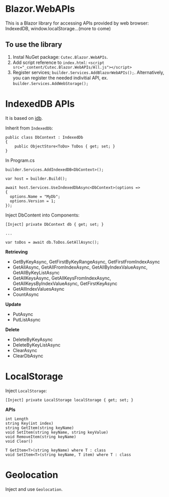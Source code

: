 # Blazor.WebAPIs
This is a Blazor library for accessing APIs provided by web browser: IndexedDB, window.localStorage...(more to come)

## To use the library
1. Instal NuGet package: ```Cutec.Blazor.WebAPIs```.
2. Add script reference to ```index.html```: ```<script src="_content/Cutec.Blazor.WebAPIs/All.js"></script>```
3. Register services; ```builder.Services.AddBlazorWebAPIs();```. Alternatively, you can register the needed indivitial API, ex. ```builder.Services.AddWebStorage();```
 
# IndexedDB APIs
It is based on [idb](https://github.com/jakearchibald/idb).

Inherit from ```IndexedDb```:
```CSharp
public class DbContext : IndexedDb
{
    public ObjectStore<ToDo> ToDos { get; set; }
}    
```

In Program.cs
```CSharp
builder.Services.AddIndexedDB<DbContext>();

var host = builder.Build();

await host.Services.UseIndexedDbAsync<DbContext>(options =>
{
  options.Name = "MyDb";
  options.Version = 1;
});
```

Inject DbContent into Components:
```CSharp
[Inject] private DbContext db { get; set; }

...

var toDos = await db.ToDos.GetAllAsync();
```

**Retrieving**
- GetByKeyAsync, GetFirstByKeyRangeAsync, GetFirstFromIndexAsync
- GetAllAsync, GetAllFromIndexAsync, GetAllByIndexValueAsync, GetAllByKeyListAsync
- GetAllKeysAsync, GetAllKeysFromIndexAsync, GetAllKeysByIndexValueAsync, GetFirstKeyAsync
- GetAllIndexValuesAsync
- CountAsync

**Update**
- PutAsync
- PutListAsync

**Delete**
- DeleteByKeyAsync
- DeleteByKeyListAsync
- ClearAsync
- ClearDbAsync

# LocalStorage
Inject ```LocalStorage```:
```CSharp
[Inject] private LocalStorage localStorage { get; set; }
```

**APIs**
```CSharp
int Length
string Key(int index)
string GetItem(string keyName)
void SetItem(string keyName, string keyValue)
void RemoveItem(string keyName)
void Clear()

T GetItem<T>(string keyName) where T : class
void SetItem<T>(string keyName, T item) where T : class
```
# Geolocation
Inject and use ```Geolocation```.
